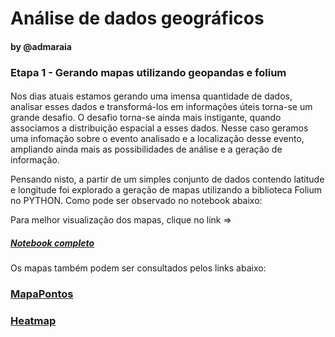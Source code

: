 
# Análise de dados geográficos
#### by @admaraia

### Etapa 1 - Gerando mapas utilizando geopandas e folium

#### 

Nos dias atuais estamos gerando uma imensa quantidade de dados, analisar esses dados e transformá-los em informações úteis torna-se um grande desafio.
O desafio torna-se ainda mais instigante, quando associamos a distribuição espacial a esses dados. Nesse caso geramos uma infomação sobre o evento analisado e a localização desse evento, ampliando ainda mais as possibilidades de análise e a geração de informação.

Pensando nisto, a partir de um simples conjunto de dados contendo latitude e longitude foi explorado a geração de mapas utilizando a biblioteca Folium no PYTHON. Como pode ser observado no notebook abaixo:

Para melhor visualização dos mapas, clique no link => <h5><a href="https://nbviewer.jupyter.org/github/admaraia/sapom/blob/ed49daeec98256a766a33014424bc91d8377f0e8/teste_geopandas_folium.ipynb"> Notebook completo </a></h5>

Os mapas também podem ser consultados pelos links abaixo:
####
<h3><a href="https://github.com/admaraia/sapom/blob/main/mapapontos.html"> MapaPontos </a></h3>

<h3><a href="https://github.com/admaraia/sapom/blob/main/Heatmap.html"> Heatmap </a></h3>




